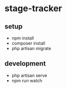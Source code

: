 # stage-tracker

## setup
* npm install
* composer install
* php artisan migrate

## development
* php artisan serve
* npm run watch
